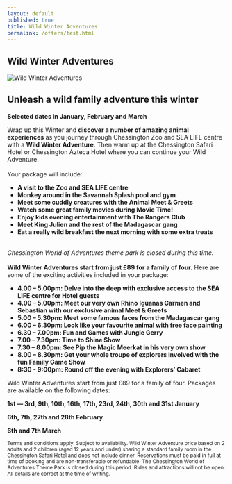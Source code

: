 ```yaml
---
layout: default
published: true
title: Wild Winter Adventures
permalink: /offers/test.html
---
```


## Wild Winter Adventures 

![Wild Winter Adventures](http://chessingtonholidays.merlinbreaks.co.uk/images/masterChessington//events/banners/chessington-wild-winter.jpg)

## Unleash a wild family adventure this winter
**Selected dates in January, February and March**

Wrap up this Winter and **discover a number of amazing animal experiences** as you journey through Chessington Zoo and SEA LIFE centre with a **Wild Winter Adventure**. Then warm up at the Chessington Safari Hotel or Chessington Azteca Hotel where you can continue your Wild Adventure.
<br><br>
Your package will include: 
<ul><strong>
<li>A visit to the Zoo and SEA LIFE centre</li>
<li>Monkey around in the Savannah Splash pool and gym</li>
<li>Meet some cuddly creatures with the Animal Meet &amp; Greets</li>
<li>Watch some great family movies during Movie Time!</li>
<li>Enjoy kids evening entertainment with The Rangers Club</li>
<li>Meet King Julien and the rest of the Madagascar gang</li>
<li>Eat a really wild breakfast the next morning with some extra treats</li>
</strong></ul>
<br>
<i>Chessington World of Adventures theme park is closed during this time.</i>
<br>
<br>
<b>Wild Winter Adventures start from just £89 for a family of four.</b> Here are some of the exciting activities included in your package: 
<ul><strong>
<li>4.00 – 5.00pm: Delve into the deep with exclusive access to the SEA LIFE centre for Hotel guests</li>
<li>4.00 – 5.00pm: Meet our very own Rhino Iguanas Carmen and Sebastian with our exclusive animal Meet &amp; Greets</li>
<li>5.00 – 5.30pm: Meet some famous faces from the Madagascar gang</li>
<li>6.00 – 6.30pm: Look like your favourite animal with free face painting</li>
<li>6.30 – 7.00pm: Fun and Games with Jungle Gerry</li>
<li>7.00 – 7.30pm: Time to Shine Show</li>
<li>7.30 – 8.00pm: See Pip the Magic Meerkat in his very own show</li>
<li>8.00 – 8.30pm: Get your whole troupe of explorers involved with the fun Family Game Show</li>
<li>8:30 - 9:00pm: Round off the evening with Explorers’ Cabaret</li>
</strong></ul>

Wild Winter Adventures start from just £89 for a family of four. Packages are available on the following dates:

<strong>1st — 3rd, 9th, 10th, 16th, 17th, 23rd, 24th, 30th and 31st January 

6th, 7th, 27th and 28th February 

6th and 7th March</strong> 

<small>Terms and conditions apply. Subject to availability. Wild Winter Adventure price based on 2 adults and 2 children (aged 12 years and under) sharing a standard family room in the Chessington Safari Hotel and does not include dinner. Reservations must be paid in full at time of booking and are non-transferable or refundable. The Chessington World of Adventures Theme Park is closed during this period. Rides and attractions will not be open. All details are correct at the time of writing.</small>